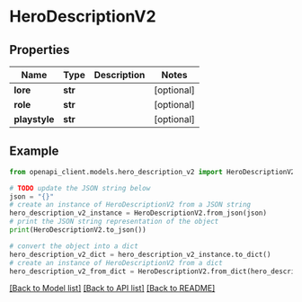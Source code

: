 # HeroDescriptionV2


## Properties

Name | Type | Description | Notes
------------ | ------------- | ------------- | -------------
**lore** | **str** |  | [optional] 
**role** | **str** |  | [optional] 
**playstyle** | **str** |  | [optional] 

## Example

```python
from openapi_client.models.hero_description_v2 import HeroDescriptionV2

# TODO update the JSON string below
json = "{}"
# create an instance of HeroDescriptionV2 from a JSON string
hero_description_v2_instance = HeroDescriptionV2.from_json(json)
# print the JSON string representation of the object
print(HeroDescriptionV2.to_json())

# convert the object into a dict
hero_description_v2_dict = hero_description_v2_instance.to_dict()
# create an instance of HeroDescriptionV2 from a dict
hero_description_v2_from_dict = HeroDescriptionV2.from_dict(hero_description_v2_dict)
```
[[Back to Model list]](../README.md#documentation-for-models) [[Back to API list]](../README.md#documentation-for-api-endpoints) [[Back to README]](../README.md)


